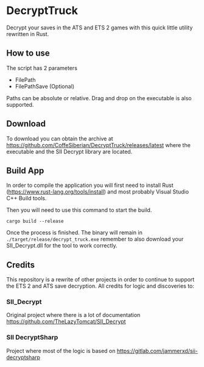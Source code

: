 # DecryptTruck

Decrypt your saves in the ATS and ETS 2 games with this quick little utility rewritten in Rust.

## How to use

The script has 2 parameters

-   FilePath
-   FilePathSave (Optional)

Paths can be absolute or relative. Drag and drop on the executable is also supported.

## Download

To download you can obtain the archive at https://github.com/CoffeSiberian/DecryptTruck/releases/latest where the executable and the SII Decrypt library are located.

## Build App

In order to compile the application you will first need to install Rust (https://www.rust-lang.org/tools/install) and most probably Visual Studio C++ Build tools.

Then you will need to use this command to start the build.

```
cargo build --release
```

Once the process is finished. The binary will remain in `./target/release/decrypt_truck.exe` remember to also download your SII_Decrypt.dll for the tool to work correctly.

## Credits

This repository is a rewrite of other projects in order to continue to support the ETS 2 and ATS save decryption. All credits for logic and discoveries to:

### SII_Decrypt

Original project where there is a lot of documentation https://github.com/TheLazyTomcat/SII_Decrypt

### SII DecryptSharp

Project where most of the logic is based on https://gitlab.com/jammerxd/sii-decryptsharp

